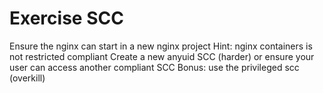 # Exercise SCC

Ensure the nginx can start in a new nginx project
Hint: nginx containers is not restricted compliant
Create a new anyuid SCC (harder) or ensure your user can access another compliant SCC
Bonus: use the privileged scc (overkill)

